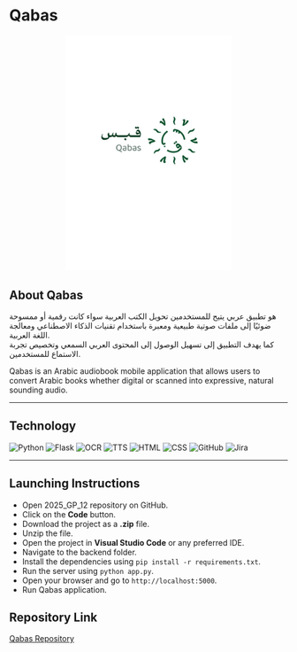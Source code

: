 # Qabas
<p align="center">
  <img src="https://github.com/Reemawk15/2025_GP_12/blob/main/assets/Qabas%20Logoo.png?raw=true" alt="Qabas Logo" width="300">
</p>





## About Qabas
هو تطبيق عربي يتيح للمستخدمين تحويل الكتب العربية سواء كانت رقمية أو ممسوحة ضوئيًا إلى ملفات صوتية طبيعية ومعبرة باستخدام تقنيات الذكاء الاصطناعي ومعالجة اللغة العربية.  
كما يهدف التطبيق إلى تسهيل الوصول إلى المحتوى العربي السمعي وتخصيص تجربة الاستماع للمستخدمين.

Qabas is an Arabic audiobook mobile application that allows users to convert Arabic books whether digital or scanned into expressive, natural sounding audio.

---

## Technology
![Python](https://img.shields.io/badge/Python-3776AB?logo=python&logoColor=white)
![Flask](https://img.shields.io/badge/Flask-000000?logo=flask&logoColor=white)
![OCR](https://img.shields.io/badge/OCR-4285F4?logo=google&logoColor=white)
![TTS](https://img.shields.io/badge/TTS-FF6F00?logo=googleassistant&logoColor=white)
![HTML](https://img.shields.io/badge/HTML-E34F26?logo=html5&logoColor=white)
![CSS](https://img.shields.io/badge/CSS-1572B6?logo=css3&logoColor=white)
![GitHub](https://img.shields.io/badge/GitHub-181717?logo=github&logoColor=white)
![Jira](https://img.shields.io/badge/Jira-0052CC?logo=jira&logoColor=white)

---

## Launching Instructions

- Open 2025_GP_12 repository on GitHub.  
- Click on the **Code** button.  
- Download the project as a **.zip** file.  
- Unzip the file.  
- Open the project in **Visual Studio Code** or any preferred IDE.  
- Navigate to the backend folder.  
- Install the dependencies using `pip install -r requirements.txt`.  
- Run the server using `python app.py`.  
- Open your browser and go to `http://localhost:5000`.  
- Run Qabas application.

## Repository Link
[Qabas Repository](https://github.com/Reemawk15/2025_GP_12)

